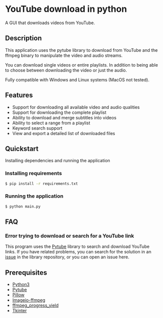 # YouTube download in python
A GUI that downloads videos from YouTube.

## Description
This application uses the pytube library to download from YouTube and the ffmpeg binary to manipulate the video and audio streams.

You can download single videos or entire playlists. In addition to being able to choose between downloading the video or just the audio.

Fully compatible with Windows and Linux systems (MacOS not tested).

## Features
* Support for downloading all available video and audio qualities
* Support for downloading the complete playlist
* Ability to download and merge subtitles into videos
* Ability to select a range from a playlist
* Keyword search support
* View and export a detailed list of downloaded files

## Quickstart
Installing dependencies and running the application

### Installing requirements
```bash
$ pip install -r requirements.txt
```

### Running the application
```bash
$ python main.py
```

## FAQ
### Error trying to download or search for a YouTube link
This program uses the [Pytube](https://github.com/pytube/pytube) library to search and download YouTube links. If you have related problems, you can search for the solution in an [issue](https://github.com/pytube/pytube/issues) in the library repository, or you can open an issue here.

## Prerequisites
* [Python3](https://www.python.org)
* [Pytube](https://pytube.io/en/latest/)
* [Pillow](https://pillow.readthedocs.io/en/stable/)
* [Imageio-ffmpeg](https://github.com/imageio/imageio-ffmpeg)
* [ffmpeg_progress_yield](https://github.com/slhck/ffmpeg-progress-yield)
* [Tkinter](https://docs.python.org/3/library/tkinter.html)
